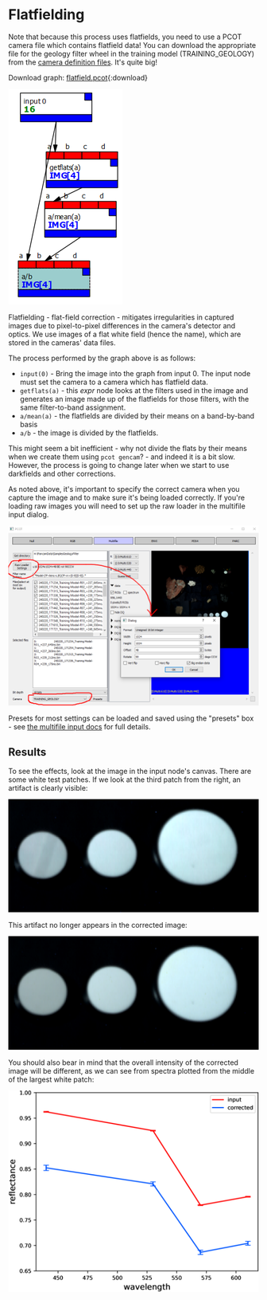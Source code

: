 # Flatfielding

Note that because this process uses flatfields, you need to use a PCOT
camera file which contains flatfield data! You can download the appropriate
file for the geology filter wheel in the training model (TRAINING_GEOLOGY)
from the [camera definition files](/cameras/).
It's quite big!

Download graph: [flatfield.pcot](graphs/flatfield.pcot){:download}

![!Flatfielding graph](screenshots/flatfield.png)

Flatfielding - flat-field correction - mitigates irregularities in captured images due to
pixel-to-pixel differences in the camera's detector and optics. We use images of a flat white
field (hence the name), which are stored in the cameras' data files.

The process performed by the graph above is as follows:

* `input(0)` - Bring the image into the graph from input 0. The input node must set the camera
to a camera which has flatfield data.
* `getflats(a)` - this *expr* node looks at the filters used in the image and generates an image
made up of the flatfields for those filters, with the same filter-to-band assignment.
* `a/mean(a)` - the flatfields are divided by their means on a band-by-band basis
* `a/b` - the image is divided by the flatfields.

This might seem a bit inefficient - why not divide the flats by their means when we create them
using `pcot gencam`? - and indeed it is a bit slow. However, the process is going to change later
when we start to use darkfields and other corrections.

As noted above, it's important to specify the correct camera when you capture the image
and to make sure it's being loaded correctly. If you're loading raw images you will
need to set up the raw loader in the multifile input dialog.

![!Flatfielding input setup, showing the camera selection and raw loader settings](screenshots/flatfield_input_setup.png)

Presets for most settings can be loaded and saved using the "presets" box - see
[the multifile input docs](https://au-exomars.github.io/PCOT/userguide/multifile/) for full details.

## Results

To see the effects, look at the image in the input node's canvas. There are some white test patches.
If we look at the third patch from the right, an artifact is clearly visible:

![!Portion of uncorrected image (normalised)](screenshots/flatfield-bad.png)

This artifact no longer appears in the corrected image:

![!Portion of corrected image (normalised)](screenshots/flatfield-fixed.png)


You should also bear in mind that the overall intensity of the corrected image will be different,
as we can see from spectra plotted from the middle of the largest white patch:

![!Spectra of uncorrected and corrected white patch](screenshots/flatfield-plot.png)
    
